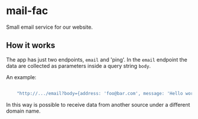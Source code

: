 # mail-fac
Small email service for our website.

## How it works

The app has just two endpoints, `email` and 'ping'. In the `email` endpoint the data are collected as parameters inside a query string `body`.

An example:

```js
	
	"http://.../email?body={address: 'foo@bar.com', message: 'Hello world!'}"

```

In this way is possible to receive data from another source under a different domain name.
